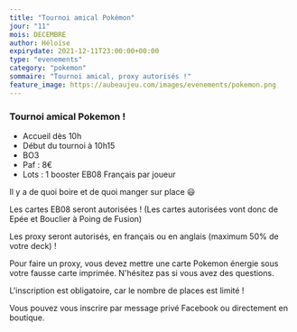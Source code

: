 ```yaml
---
title: "Tournoi amical Pokémon"
jour: "11"
mois: DECEMBRE
author: Héloïse
expirydate: 2021-12-11T23:00:00+00:00
type: "evenements"
category: "pokemon"
sommaire: "Tournoi amical, proxy autorisés !"
feature_image: https://aubeaujeu.com/images/evenements/pokemon.png
---
```

### Tournoi amical Pokemon !

* Accueil dès 10h
* Début du tournoi à 10h15
* BO3
* Paf : 8€
* Lots : 1 booster EB08 Français par joueur

Il y a de quoi boire et de quoi manger sur place 😃

Les cartes EB08 seront autorisées ! (Les cartes autorisées vont donc de Epée et Bouclier à Poing de Fusion)

Les proxy seront autorisés, en français ou en anglais (maximum 50% de votre deck) !

Pour faire un proxy, vous devez mettre une carte Pokemon énergie sous votre fausse carte imprimée. N'hésitez pas si vous avez des questions.

L'inscription est obligatoire, car le nombre de places est limité !

Vous pouvez vous inscrire par message privé Facebook ou directement en boutique.
